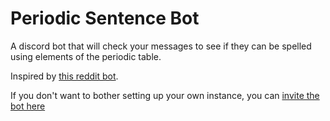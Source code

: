 # Periodic Sentence Bot

A discord bot that will check your messages to see if they can be spelled using elements of the periodic table.

Inspired by [this reddit bot](https://www.reddit.com/user/PeriodicSentenceBot/).

If you don't want to bother setting up your own instance, you can [invite the bot here](https://discord.com/oauth2/authorize?client_id=1245674334979362817&permissions=274877910016&scope=bot+applications.commands)
